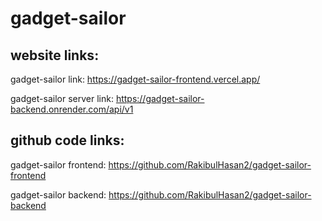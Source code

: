 # gadget-sailor

## website links:
gadget-sailor link: https://gadget-sailor-frontend.vercel.app/

gadget-sailor server link: https://gadget-sailor-backend.onrender.com/api/v1



## github code links:
gadget-sailor frontend: https://github.com/RakibulHasan2/gadget-sailor-frontend

gadget-sailor backend: https://github.com/RakibulHasan2/gadget-sailor-backend
